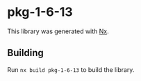 # pkg-1-6-13

This library was generated with [Nx](https://nx.dev).

## Building

Run `nx build pkg-1-6-13` to build the library.
